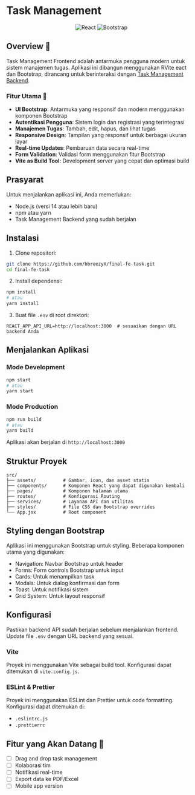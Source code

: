 # Task Management

<div align="center">

![React](https://img.shields.io/badge/React-20232A?style=for-the-badge&logo=react&logoColor=61DAFB)
![Bootstrap](https://img.shields.io/badge/Bootstrap-563D7C?style=for-the-badge&logo=bootstrap&logoColor=white)

</div>

## Overview 👋

Task Management Frontend adalah antarmuka pengguna modern untuk sistem manajemen tugas. Aplikasi ini dibangun menggunakan RVite eact dan Bootstrap, dirancang untuk berinteraksi dengan [Task Management Backend](https://github.com/bbreezyX/be).

### Fitur Utama 🚀

- **UI Bootstrap**: Antarmuka yang responsif dan modern menggunakan komponen Bootstrap
- **Autentikasi Pengguna**: Sistem login dan registrasi yang terintegrasi
- **Manajemen Tugas**: Tambah, edit, hapus, dan lihat tugas
- **Responsive Design**: Tampilan yang responsif untuk berbagai ukuran layar
- **Real-time Updates**: Pembaruan data secara real-time
- **Form Validation**: Validasi form menggunakan fitur Bootstrap
- **Vite as Build Tool**: Development server yang cepat dan optimasi build

## Prasyarat

Untuk menjalankan aplikasi ini, Anda memerlukan:

- Node.js (versi 14 atau lebih baru)
- npm atau yarn
- Task Management Backend yang sudah berjalan

## Instalasi

1. Clone repositori:
```bash
git clone https://github.com/bbreezyX/final-fe-task.git
cd final-fe-task
```

2. Install dependensi:
```bash
npm install
# atau
yarn install
```

3. Buat file `.env` di root direktori:
```
REACT_APP_API_URL=http://localhost:3000  # sesuaikan dengan URL backend Anda
```

## Menjalankan Aplikasi

### Mode Development
```bash
npm start
# atau
yarn start
```

### Mode Production
```bash
npm run build
# atau
yarn build
```

Aplikasi akan berjalan di `http://localhost:3000`

## Struktur Proyek
```
src/
├── assets/          # Gambar, icon, dan asset statis
├── components/      # Komponen React yang dapat digunakan kembali
├── pages/           # Komponen halaman utama
├── routes/          # Konfigurasi Routing
├── services/        # Layanan API dan utilitas
├── styles/          # File CSS dan Bootstrap overrides
└── App.jsx          # Root component
```

## Styling dengan Bootstrap

Aplikasi ini menggunakan Bootstrap untuk styling. Beberapa komponen utama yang digunakan:

- Navigation: Navbar Bootstrap untuk header
- Forms: Form controls Bootstrap untuk input
- Cards: Untuk menampilkan task
- Modals: Untuk dialog konfirmasi dan form
- Toast: Untuk notifikasi sistem
- Grid System: Untuk layout responsif

## Konfigurasi

Pastikan backend API sudah berjalan sebelum menjalankan frontend. Update file `.env` dengan URL backend yang sesuai.

### Vite
Proyek ini menggunakan Vite sebagai build tool. Konfigurasi dapat ditemukan di `vite.config.js`.

### ESLint & Prettier
Proyek ini menggunakan ESLint dan Prettier untuk code formatting. Konfigurasi dapat ditemukan di:
- `.eslintrc.js`
- `.prettierrc`


## Fitur yang Akan Datang 🚀

- [ ] Drag and drop task management
- [ ] Kolaborasi tim
- [ ] Notifikasi real-time
- [ ] Export data ke PDF/Excel
- [ ] Mobile app version
